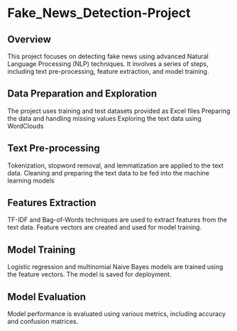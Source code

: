 # Fake_News_Detection-Project
## Overview
This project focuses on detecting fake news using advanced Natural Language Processing (NLP) techniques. It involves a series of steps, including text pre-processing, feature extraction, and model training.

## Data Preparation and Exploration
The project uses training and test datasets provided as Excel files 
Preparing the data and handling missing values
Exploring the text data using WordClouds

## Text Pre-processing
Tokenization, stopword removal, and lemmatization are applied to the text data.
Cleaning and preparing the text data to be fed into the machine learning models
## Features Extraction
TF-IDF and Bag-of-Words techniques are used to extract features from the text data.
Feature vectors are created and used for model training.

## Model Training
Logistic regression and multinomial Naive Bayes models are trained using the feature vectors.
The model is saved for deployment.

## Model Evaluation 
Model performance is evaluated using various metrics, including accuracy and confusion matrices.

